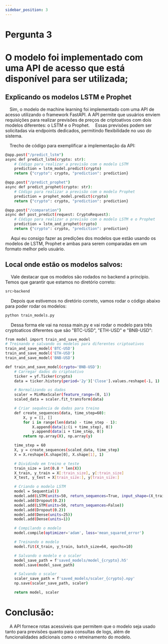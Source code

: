 ```yaml
---
sidebar_position: 3
---
```


# Pergunta 3

# O modelo foi implementado com uma API de acesso que está disponível para ser utilizada;

## Explicando os modelos LSTM e Prophet

&emsp;Sim, o modelo de machine learning foi implementado com uma API de acesso utilizando o framework FastAPI. A API permite que usuários enviem requisições para realizar previsões de preços de criptoativos com dois modelos diferentes: o LSTM e o Prophet. 
&emsp;Essas previsões podem ser solicitadas via endpoints dedicados, permitindo flexibilidade no uso do sistema.

&emsp;Trecho de código para exemplificar a implementação da API:

```bash
@app.post("/predict_lstm")
async def predict_lstm(crypto: str):
    # Código para realizar a previsão com o modelo LSTM
    prediction = lstm_model.predict(crypto)
    return {"crypto": crypto, "prediction": prediction}

@app.post("/predict_prophet")
async def predict_prophet(crypto: str):
    # Código para realizar a previsão com o modelo Prophet
    prediction = prophet_model.predict(crypto)
    return {"crypto": crypto, "prediction": prediction}

@app.post("/comparation")
async def post_predict(request: CryptoRequest):
    # Código para realizar a previsão com o modelo LSTM e o Prophet
    prediction = lstm_and_prophet(crypto)
    return {"crypto": crypto, "prediction": prediction}
```
&emsp; Aqui eu consigo fazer as predições dos modelos que estão usando os modelos de LSTM, Prophet e ambas para serem comparadas em um formato melhor pelo usuário.

## Local onde estão os modelos salvos:

&emsp; Vale destacar que os modelos são rodados no backend a princípio. Temos que garantir que estamos no diretório correto:

```bash
src>backend
```

&emsp; Depois que estivemos no diretório correto, vamos rodar o código abaixo para poder rodar os modelos:

```bash
python train_models.py
```

&emsp; Dessa forma ele vai na nossa main.py e vai rodar o modelo para três cryptoaticos diferentes que são "BTC-USD", "ETH-USD" e "BNB-USD":

```bash
from model import train_and_save_model
# Treinando e salvando os modelos para diferentes criptoativos
train_and_save_model('BTC-USD')
train_and_save_model('ETH-USD')
train_and_save_model('BNB-USD')
```

```bash
def train_and_save_model(crypto='BNB-USD'):
    # Carregar dados do criptoativo
    ticker = yf.Ticker(crypto)
    data = ticker.history(period='2y')['Close'].values.reshape(-1, 1)

    # Normalizando os dados
    scaler = MinMaxScaler(feature_range=(0, 1))
    scaled_data = scaler.fit_transform(data)

    # Criar sequência de dados para treino
    def create_sequences(data, time_step=60):
        X, y = [], []
        for i in range(len(data) - time_step - 1):
            X.append(data[i:(i + time_step), 0])
            y.append(data[i + time_step, 0])
        return np.array(X), np.array(y)

    time_step = 60
    X, y = create_sequences(scaled_data, time_step)
    X = X.reshape(X.shape[0], X.shape[1], 1)

    # Dividindo em treino e teste
    train_size = int(0.8 * len(X))
    X_train, y_train = X[:train_size], y[:train_size]
    X_test, y_test = X[train_size:], y[train_size:]

    # Criando o modelo LSTM
    model = Sequential()
    model.add(LSTM(units=50, return_sequences=True, input_shape=(X_train.shape[1], 1)))
    model.add(Dropout(0.2))
    model.add(LSTM(units=50, return_sequences=False))
    model.add(Dropout(0.2))
    model.add(Dense(units=25))
    model.add(Dense(units=1))

    # Compilando o modelo
    model.compile(optimizer='adam', loss='mean_squared_error')

    # Treinando o modelo
    model.fit(X_train, y_train, batch_size=64, epochs=10)

    # Salvando o modelo e o scaler
    model_save_path = f'saved_models/model_{crypto}.h5'
    model.save(model_save_path)

    # Salvando o scaler
    scaler_save_path = f'saved_models/scaler_{crypto}.npy'
    np.save(scaler_save_path, scaler)

    return model, scaler
```

# Conclusão:

&emsp;A API fornece rotas acessíveis que permitem que o modelo seja usado tanto para previsões quanto para consultas de logs, além de funcionalidades adicionais como o retreinamento do modelo.
